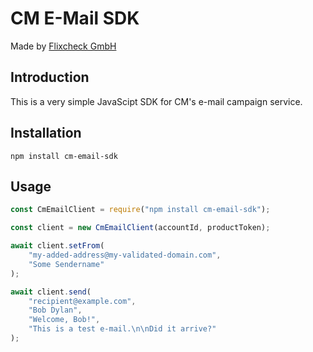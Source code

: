 # CM E-Mail SDK

Made by [Flixcheck GmbH](https://www.flixcheck.de)

## Introduction

This is a very simple JavaScipt SDK for CM's e-mail campaign service.

## Installation

`npm install cm-email-sdk`

## Usage

``` javascript
const CmEmailClient = require("npm install cm-email-sdk");

const client = new CmEmailClient(accountId, productToken);

await client.setFrom(
    "my-added-address@my-validated-domain.com",
    "Some Sendername"
);

await client.send(
    "recipient@example.com",
    "Bob Dylan",
    "Welcome, Bob!",
    "This is a test e-mail.\n\nDid it arrive?"
);
```
